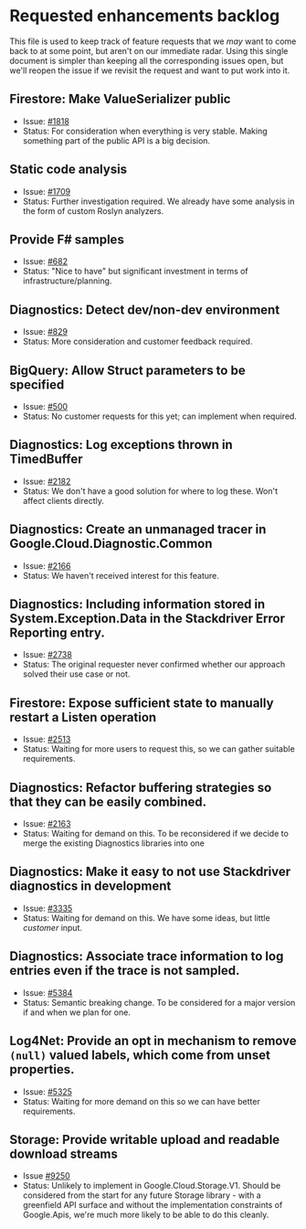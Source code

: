 # Requested enhancements backlog

This file is used to keep track of feature requests that we *may*
want to come back to at some point, but aren't on our immediate
radar. Using this single document is simpler than keeping all the
corresponding issues open, but we'll reopen the issue if we revisit
the request and want to put work into it.


## Firestore: Make ValueSerializer public

- Issue: [#1818](https://github.com/googleapis/google-cloud-dotnet/issues/1709)
- Status: For consideration when everything is very stable. Making
  something part of the public API is a big decision.

## Static code analysis

- Issue: [#1709](https://github.com/googleapis/google-cloud-dotnet/issues/1709)
- Status: Further investigation required. We already have
  some analysis in the form of custom Roslyn analyzers.

## Provide F# samples

- Issue: [#682](https://github.com/googleapis/google-cloud-dotnet/issues/682)
- Status: "Nice to have" but significant investment in terms of
  infrastructure/planning.

## Diagnostics: Detect dev/non-dev environment

- Issue: [#829](https://github.com/googleapis/google-cloud-dotnet/issues/829)
- Status: More consideration and customer feedback required.

## BigQuery: Allow Struct parameters to be specified

- Issue: [#500](https://github.com/googleapis/google-cloud-dotnet/issues/500)
- Status: No customer requests for this yet; can implement when
  required.

## Diagnostics: Log exceptions thrown in TimedBuffer

- Issue: [#2182](https://github.com/googleapis/google-cloud-dotnet/issues/2182)
- Status: We don't have a good solution for where to log these. Won't affect clients directly.

## Diagnostics: Create an unmanaged tracer in Google.Cloud.Diagnostic.Common

- Issue: [#2166](https://github.com/googleapis/google-cloud-dotnet/issues/2166)
- Status: We haven't received interest for this feature.

## Diagnostics: Including information stored in System.Exception.Data in the Stackdriver Error Reporting entry.

- Issue: [#2738](https://github.com/googleapis/google-cloud-dotnet/issues/2738)
- Status: The original requester never confirmed whether our approach solved their use case or not.

## Firestore: Expose sufficient state to manually restart a Listen operation

- Issue: [#2513](https://github.com/googleapis/google-cloud-dotnet/issues/2513)
- Status: Waiting for more users to request this, so we can gather suitable requirements.

## Diagnostics: Refactor buffering strategies so that they can be easily combined.

- Issue: [#2163](https://github.com/googleapis/google-cloud-dotnet/issues/2163)
- Status: Waiting for demand on this. To be reconsidered if we decide to merge the existing Diagnostics libraries into one

## Diagnostics: Make it easy to not use Stackdriver diagnostics in development

- Issue: [#3335](https://github.com/googleapis/google-cloud-dotnet/issues/3335)
- Status: Waiting for demand on this. We have some ideas, but little *customer* input.

## Diagnostics: Associate trace information to log entries even if the trace is not sampled.

- Issue: [#5384](https://github.com/googleapis/google-cloud-dotnet/issues/5384)
- Status: Semantic breaking change. To be considered for a major version if and when we plan for one.

## Log4Net: Provide an opt in mechanism to remove `(null)` valued labels, which come from unset properties.

- Issue: [#5325](https://github.com/googleapis/google-cloud-dotnet/issues/5325)
- Status: Waiting for more demand on this so we can have better requirements.

## Storage: Provide writable upload and readable download streams

- Issue [#9250](https://github.com/googleapis/google-cloud-dotnet/issues/9250)
- Status: Unlikely to implement in Google.Cloud.Storage.V1. Should
  be considered from the start for any future Storage library - with
  a greenfield API surface and without the implementation constraints of
  Google.Apis, we're much more likely to be able to do this cleanly.
